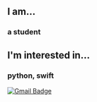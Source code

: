  ## I am...     
 ### a student
 ## I'm interested in...
### python, swift 
 


   [![Gmail Badge](https://img.shields.io/badge/Gmail-d14836?style=flat-square&logo=Gmail&logoColor=white&link=mailto:josephyoon0526@gmail.com)](mailto:josephyoon0526@gmail.com)
